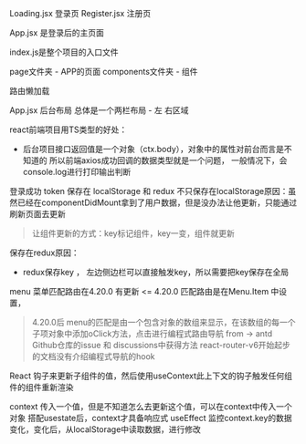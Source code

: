 
Loading.jsx 登录页
Register.jsx 注册页

App.jsx 是登录后的主页面


index.js是整个项目的入口文件


page文件夹 - APP的页面
components文件夹  - 组件



路由懒加载

App.jsx 后台布局 总体是一个两栏布局 - 左 右区域


react前端项目用TS类型的好处：
- 后台项目接口返回值是一个对象（ctx.body），对象中的属性对前台而言是不知道的
  所以前端axios成功回调的数据类型就是一个问题， 一般情况下，会console.log进行打印输出判断


登录成功
token 保存在 localStorage 和 redux
不只保存在localStorage原因：虽然已经在componentDidMount拿到了用户数据，但是没办法让他更新，只能通过刷新页面去更新
> 让组件更新的方式：key标记组件，key一变，组件就更新

保存在redux原因：
- redux保存key ， 左边侧边栏可以直接触发key，所以需要把key保存在全局



menu 菜单匹配路由在4.20.0 有更新
<= 4.20.0 匹配路由是在Menu.Item 中设置，
>4.20.0后 menu的匹配是由一个包含对象的数组来显示，在该数组的每一个子项对象中添加oClick方法，点击进行编程式路由导航
from -> antd Github仓库的issue 和 discussions中获得方法
react-router-v6开始起步的文档没有介绍编程式导航的hook


React 钩子来更新子组件的值，然后使用useContext此上下文的钩子触发任何组件的组件重新渲染


context 传入一个值，但是不知道怎么去更新这个值，可以在context中传入一个对象
搭配usestate后，context才具备响应式
useEffect 监控context.key的数据变化，变化后，从localStorage中读取数据，进行修改


